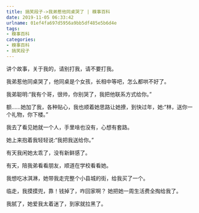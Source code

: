 ```yaml
---
title: 搞笑段子->我弟惹他同桌哭了 | 糗事百科
date: 2019-11-05 06:33:42
urlname: 01ef4fa697d5956a9bb5df485e5b6d4e
tags: 
- 糗事百科
categories:
- 糗事百科
- 搞笑段子
---
```

讲个故事，关于我的，请别打我，请不要打我。

我弟惹他同桌哭了，他同桌是个女孩，长相中等吧，怎么都哄不好了。

我弟聪明:“我有个哥，很帅，你别哭了，我把他联系方式给你。”

额……她加了我，各种贴心，我也顺着她思路让她撩，到快过年，她:“林，送你一个礼物，你下楼。”

我去了看见她就一个人，手里啥也没有，心想有套路。

她上来抱着我轻轻说:“我把我送给你。”

有天我闲她太乖了，没有新鲜感了。

有天，陪我弟看看朋友，顺道在学校看看她。

我想吃冰淇淋，她带我走完整个小县城的街，给我买了一个。

临走，我摸摸兜，靠！钱掉了，咋回家啊？ 她把她一周生活费全掏给我了。

我腻了，她爱我太着迷了，到家就拉黑了。


